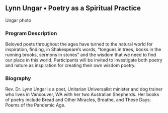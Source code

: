 ## Lynn Ungar • Poetry as a Spiritual Practice

Ungar photo

### Program Description

Beloved poets throughout the ages have turned to the natural world for inspiration, finding, in Shakespeare’s words, “tongues in trees, books in the running brooks, sermons in stones” and the wisdom that we need to find our place in this world. Participants will be invited to investigate both poetry and nature as inspiration for creating their own wisdom poetry.

### Biography

Rev. Dr. Lynn Ungar is a poet, Unitarian Universalist minister and dog trainer who lives in Vancouver, WA with her two Australian Shepherds. Her books of poetry include Bread and Other Miracles, Breathe, and These Days: Poems of the Pandemic Age.

